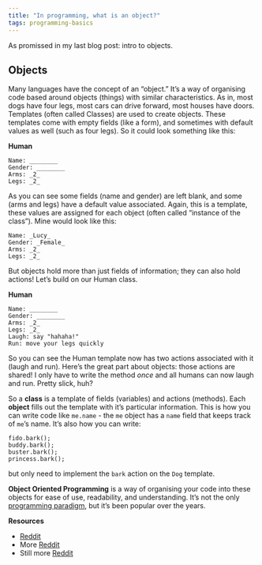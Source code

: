 ```yaml
---
title: "In programming, what is an object?"
tags: programming-basics
---
```


As promissed in my last blog post: intro to objects.

## Objects

Many languages have the concept of an “object.” It’s a way of organising code based around objects (things) with similar characteristics. As in, most dogs have four legs, most cars can drive forward, most houses have doors. Templates (often called Classes) are used to create objects. These templates come with empty fields (like a form), and sometimes with default values as well (such as four legs). So it could look something like this:

**Human**

````
Name: ________
Gender: ________
Arms: _2_
Legs: _2_
````

As you can see some fields (name and gender) are left blank, and some (arms and legs) have a default value associated. Again, this is a template, these values are assigned for each object (often called “instance of the class”). Mine would look like this:

````
Name: _Lucy_
Gender: _Female_
Arms: _2_
Legs: _2_
````

But objects hold more than just fields of information; they can also hold actions! Let’s build on our Human class.

**Human**

````
Name: ________
Gender: ________
Arms: _2_
Legs: _2_
Laugh: say "hahaha!"
Run: move your legs quickly
````

So you can see the Human template now has two actions associated with it (laugh and run). Here’s the great part about objects: those actions are shared! I only have to write the method *once* and all humans can now laugh and run. Pretty slick, huh?

So a **class** is a template of fields (variables) and actions (methods). Each **object** fills out the template with it’s particular information. This is how you can write code like `me.name` - the `me` object has a `name` field that keeps track of `me`’s name. It’s also how you can write:

```
fido.bark();
buddy.bark();
buster.bark();
princess.bark();
```

but only need to implement the `bark` action on the `Dog` template.

**Object Oriented Programming** is a way of organising your code into these objects for ease of use, readability, and understanding. It’s not the only [programming paradigm](http://upload.wikimedia.org/wikipedia/commons/f/f7/Programming_paradigms.svg), but it’s been popular over the years.

**Resources**

* [Reddit](http://www.reddit.com/r/explainlikeimfive/comments/lii0o/eli5_what_do_it_programmer_developer_people_mean/)
* More [Reddit](http://www.reddit.com/r/explainlikeimfive/comments/j4dmq/eli5_what_is_objectoriented_programming/)
* Still more [Reddit](http://www.reddit.com/r/explainlikeimfive/comments/syjy3/can_someone_explain_object_oriented_programming/)